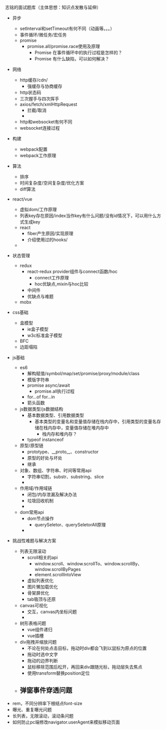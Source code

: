 志铭的面试题库（主体思想：知识点发散与延伸）
* 异步
  - setInterval和setTimeout有何不同（动画等。。。）
  - 事件循环/微任务/宏任务
  - promise
    - promise.all/promise.race使用及原理
      - Promise 在事件循环中的执行过程是怎样的？
      - Promise 有什么缺陷，可以如何解决？
* 网络
  - http缓存/cdn/
    - 强缓存与协商缓存
  - http状态码
  - 三次握手与四次挥手
  - axios/fetch/xmlHttpRequest
    - 拦截/取消
    - 
  - http和websocket有何不同
  - websocket连接过程
* 构建
  - webpack配置
  - webpack工作原理
* 算法
  - 排序
  - 时间复杂度/空间复杂度/优化方案
  - diff算法

* react/vue
  - 虚拟dom/工作原理
  - 列表key存在原因/index当作key有什么问题/没有id情况下，可以用什么方式生成key
  - react
    - fiber产生原因/实现原理
    - 介绍使用过的hooks/
  - 
* 状态管理
  - redux
    - react-redux provider组件与connect函数/hoc
      - connect工作原理
      - hoc优缺点,mixin与hoc比较
    - 中间件
    - 优缺点与难题
  - mobx
* css基础
  - 盒模型
    - ie盒子模型
    - w3c标准盒子模型
  - BFC
  - 边距塌陷
* js基础
  - es6
    - 解构赋值/symbol/map/set/promise/proxy/module/class
    - 模版字符串
    - promise async/await
      - promise.all执行过程
    - for...of for...in
    - 箭头函数
  - js数据类型/js数据结构
    - 基本数据类型、引用数据类型
      - 基本类型的变量名和变量值存储在栈内存中，引用类型的变量名存储在栈内存中，变量值存储在堆内存中
        - 栈内存和堆内存？
    - typeof instanceof
  - 原型/原型链
    - prototype、\_\_proto\_\_、constructor
    - 原型的好处与坏处
    - 继承
  - 对象、数组、字符串、时间等常用api
    - 字符串切割，substr、substring、slice
    - 
  - 作用域/作用域链
    - 闭包/内存泄漏及解决办法
    - 垃圾回收机制
    - 
  - dom常用api
    - dom节点操作
      - querySeletor、querySeletorAll原理
    - 

* 挑战性难题与解决方案 
  - 列表无限滚动
    - scroll相关的api
      - window.scroll、window.scrollTo、window.scrollBy、window.scrollByPages
      - element.scrollIntoView
    - 虚拟列表优化
    - 图片懒加载优化
    - 骨架屏优化
    - tab吸顶与还原
  - canvas可视化
    - 交互，canvas内坐标问题
    - 
  - 树形表格问题
    - vue组件递归
    - vue插槽
  - div拖拽并缩放问题
    - 不论在何处点击目标，拖动时div都会飞到以鼠标为原点的位置
    - 拖动时选中文字
    - 拖动的边界判断
    - 鼠标移除范围后松开，再回来div跟随光标，拖动层失去焦点
    - 使用transform替换position定位
  - 弹窗事件穿透问题
    - 

- rem，不同分辨率下根结点font-size
- 曝光、重复曝光问题
- 长列表，无限滚动，滚动条问题
- 如何防止pc端修改navigator.userAgent来模拟移动页面